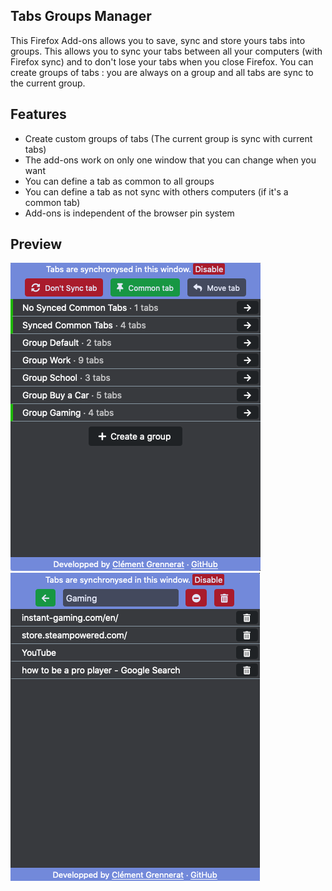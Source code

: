 ## Tabs Groups Manager

This Firefox Add-ons allows you to save, sync and store yours tabs into groups.
This allows you to sync your tabs between all your computers (with Firefox sync) and to don't lose your tabs when you close Firefox.
You can create groups of tabs : you are always on a group and all tabs are sync to the current group. 

## Features

- Create custom groups of tabs (The current group is sync with current tabs)
- The add-ons work on only one window that you can change when you want
- You can define a tab as common to all groups
- You can define a tab as not sync with others computers (if it's a common tab)
- Add-ons is independent of the browser pin system

## Preview

![](https://raw.githubusercontent.com/ClementGre/Tabs-Groups-Manager/master/res/preview_1.png) ![](https://raw.githubusercontent.com/ClementGre/Tabs-Groups-Manager/master/res/preview_2.png)